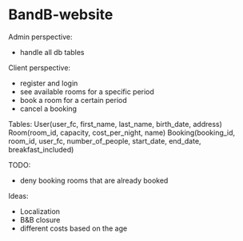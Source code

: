 # BandB-website

Admin perspective:
 - handle all db tables

Client perspective:
 - register and login
 - see available rooms for a specific period
 - book a room for a certain period
 - cancel a booking

Tables:
User(user_fc, first_name, last_name, birth_date, address)
Room(room_id, capacity, cost_per_night, name)
Booking(booking_id, room_id, user_fc, number_of_people, start_date, end_date, breakfast_included)

TODO:
 - deny booking rooms that are already booked

Ideas:
 - Localization
 - B&B closure
 - different costs based on the age
